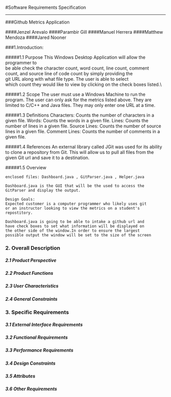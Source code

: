 #Software Requirements Specification

--- 

###Github Metrics Application


####Jenzel Arevalo
####Parambir Gill
####Manuel Herrera
####Matthew Mendoza
####Jared Nooner




###1.Introduction:

#####1.1 Purpose
    This Windows Desktop Application will allow the programmer to\
    be able check the character count, word count, line count, comment\
    count, and source line of code count by simply providing the\
    git URL along with what file type. The user is able to select\
    which count they would like to view by clicking on the check boxes listed.\

#####1.2 Scope
    The user must use a Windows Machine to run the program. 
    The user can only ask for the metrics listed above. They are
    limited to C/C++ and Java files. They may only enter one URL at a time.
    

#####1.3 Definitions
    Characters: Counts the number of characters in a given file.
    Words: Counts the words in a given file.
    Lines: Counts the number of lines in a given file.
    Source Lines: Counts the number of source lines in a given file.
    Comment Lines: Counts the number of comments in a given file.

#####1.4 References
    An external library called JGit was used for its ability to clone a
    repository from Git. This will allow us to pull all files from the given
    Git url and save it to a destination. 
    
#####1.5 Overview

    enclosed files: Dashboard.java , GitParser.java , Helper.java

    Dashboard.java is the GUI that will be the used to access the
    GitParser and display the output.

    Design Goals:
    Expected customer is a computer programmer who likely uses git
    or an instructor looking to view the metrics on a student's
    repostitory.

    Dashboard.java is going to be able to intake a github url and
    have check boxes to set what information will be displayed on
    the other side of the window.In order to ensure the largest
    possible output the window will be set to the size of the screen

### 2. Overall Description
##### 2.1 Product Perspective
##### 2.2 Product Functions
##### 2.3 User Characteristics
##### 2.4 General Constraints

### 3. Specific Requirements
##### 3.1 External Interface Requirements
##### 3.2 Functional Requirements
##### 3.3 Performance Requirements
##### 3.4 Design Constraints
##### 3.5 Attributes
##### 3.6 Other Requirements
